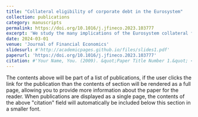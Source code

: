 ```yaml
---
title: "Collateral eligibility of corporate debt in the Eurosystem"
collection: publications
category: manuscripts
permalink: https://doi.org/10.1016/j.jfineco.2023.103777
excerpt: 'We study the many implications of the Eurosystem collateral framework for corporate bonds. Using data on the evolving collateral eligibility list, we identify the first inclusion dates of bonds and issuers and use these events to find that the increased supply and demand for pledgeable collateral following eligibility (a) increases activity in the corporate securities lending market, (b) lowers eligible bond yields, and (c) affects bond liquidity. Thus, corporate bond lending relaxes the constraint of limited collateral supply and thereby improves market functioning.'
date: 2024-03-01
venue: 'Journal of Financial Economics'
slidesurl: #'http://academicpages.github.io/files/slides1.pdf'
paperurl: 'https://doi.org/10.1016/j.jfineco.2023.103777'
citation: #'Your Name, You. (2009). &quot;Paper Title Number 1.&quot; <i>Journal 1</i>. 1(1).'
---
```


The contents above will be part of a list of publications, if the user clicks the link for the publication than the contents of section will be rendered as a full page, allowing you to provide more information about the paper for the reader. When publications are displayed as a single page, the contents of the above "citation" field will automatically be included below this section in a smaller font.